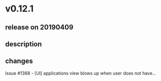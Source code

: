 # v0.12.1

## release on 20190409

## description

## changes

Issue #1368 - [UI] applications view blows up when user does not have…


